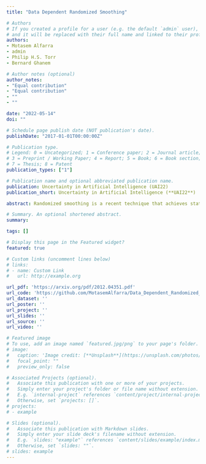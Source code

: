 ```yaml
---
title: "Data Dependent Randomized Smoothing"

# Authors
# If you created a profile for a user (e.g. the default `admin` user), write the username (folder name) here 
# and it will be replaced with their full name and linked to their profile.
authors:
- Motasem Alfarra
- admin
- Philip H.S. Torr
- Bernard Ghanem

# Author notes (optional)
author_notes:
- "Equal contribution"
- "Equal contribution"
- ""
- ""

date: "2022-05-14"
doi: ""

# Schedule page publish date (NOT publication's date).
publishDate: "2017-01-01T00:00:00Z"

# Publication type.
# Legend: 0 = Uncategorized; 1 = Conference paper; 2 = Journal article;
# 3 = Preprint / Working Paper; 4 = Report; 5 = Book; 6 = Book section;
# 7 = Thesis; 8 = Patent
publication_types: ["1"]

# Publication name and optional abbreviated publication name.
publication: Uncertainty in Artificial Intelligence (UAI22)
publication_short: Uncertainty in Artificial Intelligence (**UAI22**)

abstract: Randomized smoothing is a recent technique that achieves state-of-art performance in training certifiably robust deep neural networks. While the smoothing family of distributions is often connected to the choice of the norm used for certification, the parameters of these distributions are always set as global hyper parameters independent from the input data on which a network is certified. In this work, we revisit Gaussian randomized smoothing and show that the variance of the Gaussian distribution can be optimized at each input so as to maximize the certification radius for the construction of the smooth classifier. We also propose a simple memory-based approach to certifying the resultant smooth classifier. This new approach is generic, parameter-free, and easy to implement. In fact, we show that our data dependent framework can be seamlessly incorporated into 3 randomized smoothing approaches, leading to consistent improved certified accuracy. When this framework is used in the training routine of these approaches followed by a data dependent certification, we achieve 9% and 6% improvement over the certified accuracy of the strongest baseline for a radius of 0.5 on CIFAR10 and ImageNet.

# Summary. An optional shortened abstract.
summary: 

tags: []

# Display this page in the Featured widget?
featured: true

# Custom links (uncomment lines below)
# links:
# - name: Custom Link
#   url: http://example.org

url_pdf: 'https://arxiv.org/pdf/2012.04351.pdf'
url_code: 'https://github.com/MotasemAlfarra/Data_Dependent_Randomized_Smoothing'
url_dataset: ''
url_poster: ''
url_project: ''
url_slides: ''
url_source: ''
url_video: ''

# Featured image
# To use, add an image named `featured.jpg/png` to your page's folder. 
# image:
#   caption: 'Image credit: [**Unsplash**](https://unsplash.com/photos/pLCdAaMFLTE)'
#   focal_point: ""
#   preview_only: false

# Associated Projects (optional).
#   Associate this publication with one or more of your projects.
#   Simply enter your project's folder or file name without extension.
#   E.g. `internal-project` references `content/project/internal-project/index.md`.
#   Otherwise, set `projects: []`.
# projects:
# - example

# Slides (optional).
#   Associate this publication with Markdown slides.
#   Simply enter your slide deck's filename without extension.
#   E.g. `slides: "example"` references `content/slides/example/index.md`.
#   Otherwise, set `slides: ""`.
# slides: example
---
```

<!-- 
{{% callout note %}}
Click the *Cite* button above to demo the feature to enable visitors to import publication metadata into their reference management software.
{{% /callout %}}

{{% callout note %}}
Create your slides in Markdown - click the *Slides* button to check out the example.
{{% /callout %}}

Supplementary material can be found [here](https://drive.google.com/file/d/17tGxceooVTT0JFkBsQjsh3h529U7yI1v/view?usp=sharing). -->
